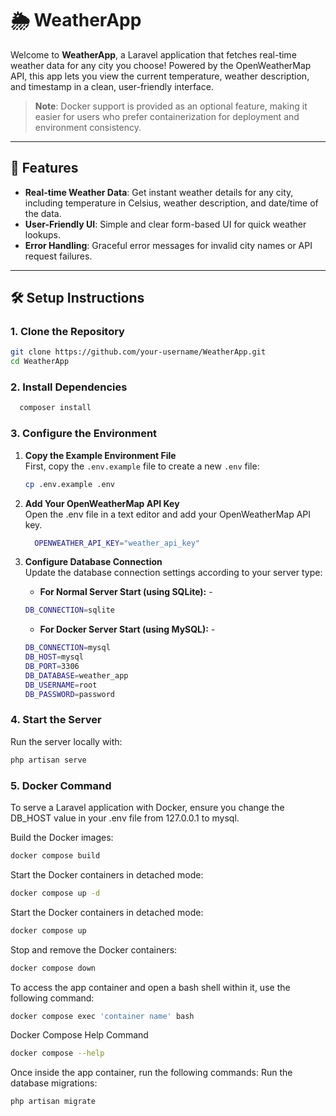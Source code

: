 # 🌦️ WeatherApp

Welcome to **WeatherApp**, a Laravel application that fetches real-time weather data for any city you choose! Powered by the OpenWeatherMap API, this app lets you view the current temperature, weather description, and timestamp in a clean, user-friendly interface.

> **Note**: Docker support is provided as an optional feature, making it easier for users who prefer containerization for deployment and environment consistency.

---

## 🚀 Features 

- **Real-time Weather Data**: Get instant weather details for any city, including temperature in Celsius, weather description, and date/time of the data.
- **User-Friendly UI**: Simple and clear form-based UI for quick weather lookups.
- **Error Handling**: Graceful error messages for invalid city names or API request failures.

---

## 🛠️ Setup Instructions

### 1. Clone the Repository

```bash
git clone https://github.com/your-username/WeatherApp.git
cd WeatherApp
```
### 2. Install Dependencies
```bash
  composer install
```

### 3. Configure the Environment
1. **Copy the Example Environment File**  
   First, copy the `.env.example` file to create a new `.env` file:

   ```bash
   cp .env.example .env
    ```
2. **Add Your OpenWeatherMap API Key**  
   Open the .env file in a text editor and add your OpenWeatherMap API key.
    ```bash
      OPENWEATHER_API_KEY="weather_api_key"
    ```

3. **Configure Database Connection**  
   Update the database connection settings according to your server type:

   - **For Normal Server Start (using SQLite):** -
    ```bash
   DB_CONNECTION=sqlite
   ```
    - **For Docker Server Start (using MySQL):** -
    ```bash
    DB_CONNECTION=mysql
    DB_HOST=mysql
    DB_PORT=3306
    DB_DATABASE=weather_app
    DB_USERNAME=root
    DB_PASSWORD=password
   ```

### 4. Start the Server
Run the server locally with:
```bash
php artisan serve
```


### 5. Docker Command
To serve a Laravel application with Docker, ensure you change the DB_HOST value in your .env file from 127.0.0.1 to mysql.

Build the Docker images:
```bash
docker compose build
```

Start the Docker containers in detached mode:
```bash
docker compose up -d 
```

Start the Docker containers in detached mode:
```bash
docker compose up
```

Stop and remove the Docker containers:
```bash
docker compose down
```

To access the app container and open a bash shell within it, use the following command:
```bash
docker compose exec 'container name' bash
```

Docker Compose Help Command
```bash
docker compose --help
```
Once inside the app container, run the following commands:
Run the database migrations:
```bash
php artisan migrate
```
